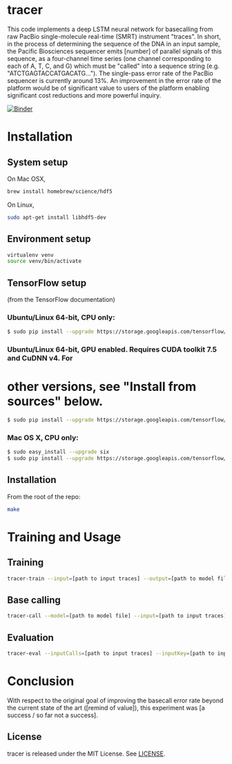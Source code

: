 # tracer

This code implements a deep LSTM neural network for basecalling from raw PacBio single-molecule real-time (SMRT) instrument "traces". In short, in the process of determining the sequence of the DNA in an input sample, the Pacific Biosciences sequencer emits [number] of parallel signals of this sequence, as a four-channel time series (one channel corresponding to each of A, T, C, and G) which must be "called" into a sequence string (e.g. "ATCTGAGTACCATGACATG..."). The single-pass error rate of the PacBio sequencer is currently around 13%. An improvement in the error rate of the platform would be of significant value to users of the platform enabling significant cost reductions and more powerful inquiry.

[![Binder](http://mybinder.org/badge.svg)](http://mybinder.org/repo/cb01/tracer)

# Installation

## System setup

On Mac OSX,

```bash
brew install homebrew/science/hdf5
```

On Linux,

```bash
sudo apt-get install libhdf5-dev
```

## Environment setup

```bash
virtualenv venv
source venv/bin/activate
```

## TensorFlow setup 
(from the TensorFlow documentation)

### Ubuntu/Linux 64-bit, CPU only:
```bash
$ sudo pip install --upgrade https://storage.googleapis.com/tensorflow/linux/cpu/tensorflow-0.8.0rc0-cp27-none-linux_x86_64.whl
```

### Ubuntu/Linux 64-bit, GPU enabled. Requires CUDA toolkit 7.5 and CuDNN v4.  For
# other versions, see "Install from sources" below.
```bash
$ sudo pip install --upgrade https://storage.googleapis.com/tensorflow/linux/gpu/tensorflow-0.8.0rc0-cp27-none-linux_x86_64.whl
```

### Mac OS X, CPU only:
```bash
$ sudo easy_install --upgrade six
$ sudo pip install --upgrade https://storage.googleapis.com/tensorflow/mac/tensorflow-0.8.0rc0-py2-none-any.whl
```

## Installation

From the root of the repo:

```bash
make
```

# Training and Usage

## Training

```bash
tracer-train --input=[path to input traces] --output=[path to model file] 
```

## Base calling

```bash
tracer-call --model=[path to model file] --input=[path to input traces] --output=[path to which to write output]
```

## Evaluation

```bash
tracer-eval --inputCalls=[path to input traces] --inputKey=[path to input traces] --output=[path to which to write output]
```

# Conclusion

With respect to the original goal of improving the basecall error rate beyond the current state of the art ([remind of value]), this experiment was [a success / so far not a success].

## License

tracer is released under the MIT License. See [LICENSE](https://github.com/cb01/tracer/blob/master/LICENSE).



